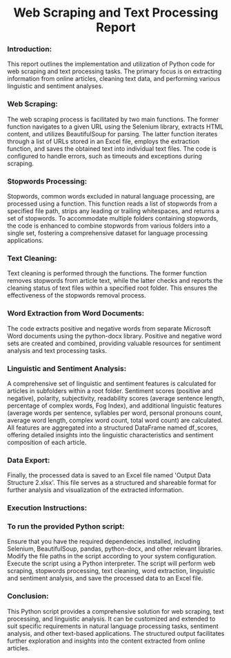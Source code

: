 <h1 align="center">Web Scraping and Text Processing Report</h1>

<h3 align="left">Introduction:</h3>
This report outlines the implementation and utilization of Python code for web scraping and text processing tasks. The primary focus is on extracting information from online articles, cleaning text data, and performing various linguistic and sentiment analyses.

<h3 align="left">Web Scraping:</h3>
The web scraping process is facilitated by two main functions. The former function navigates to a given URL using the Selenium library, extracts HTML content, and utilizes BeautifulSoup for parsing. The latter function iterates through a list of URLs stored in an Excel file, employs the extraction function, and saves the obtained text into individual text files. The code is configured to handle errors, such as timeouts and exceptions during scraping.

<h3 align="left">Stopwords Processing:</h3>
Stopwords, common words excluded in natural language processing, are processed using a function. This function reads a list of stopwords from a specified file path, strips any leading or trailing whitespaces, and returns a set of stopwords. To accommodate multiple folders containing stopwords, the code is enhanced to combine stopwords from various folders into a single set, fostering a comprehensive dataset for language processing applications.

<h3 align="left">Text Cleaning:</h3>
Text cleaning is performed through the functions. The former function removes stopwords from article text, while the latter checks and reports the cleaning status of text files within a specified root folder. This ensures the effectiveness of the stopwords removal process.

<h3 align="left">Word Extraction from Word Documents:</h3>
The code extracts positive and negative words from separate Microsoft Word documents using the python-docx library. Positive and negative word sets are created and combined, providing valuable resources for sentiment analysis and text processing tasks.

<h3 align="left">Linguistic and Sentiment Analysis:</h3>
A comprehensive set of linguistic and sentiment features is calculated for articles in subfolders within a root folder. Sentiment scores (positive and negative), polarity, subjectivity, readability scores (average sentence length, percentage of complex words, Fog Index), and additional linguistic features (average words per sentence, syllables per word, personal pronouns count, average word length, complex word count, total word count) are calculated. All features are aggregated into a structured DataFrame named df_scores, offering detailed insights into the linguistic characteristics and sentiment composition of each article.

<h3 align="left">Data Export:</h3>
Finally, the processed data is saved to an Excel file named 'Output Data Structure 2.xlsx'. This file serves as a structured and shareable format for further analysis and visualization of the extracted information.

<h3 align="left">Execution Instructions:</h3>
<h3 align="left">To run the provided Python script:</h3>

Ensure that you have the required dependencies installed, including Selenium, BeautifulSoup, pandas, python-docx, and other relevant libraries.
Modify the file paths in the script according to your system configuration.
Execute the script using a Python interpreter.
The script will perform web scraping, stopwords processing, text cleaning, word extraction, linguistic and sentiment analysis, and save the processed data to an Excel file.

<h3 align="left">Conclusion:</h3>
This Python script provides a comprehensive solution for web scraping, text processing, and linguistic analysis. It can be customized and extended to suit specific requirements in natural language processing tasks, sentiment analysis, and other text-based applications. The structured output facilitates further exploration and insights into the content extracted from online articles.
